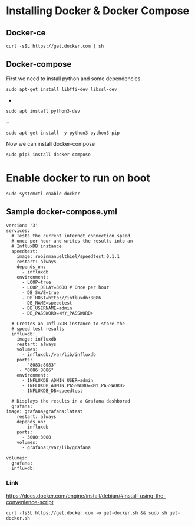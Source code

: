 # Installing Docker & Docker Compose

## Docker-ce

    curl -sSL https://get.docker.com | sh

## Docker-compose

First we need to install python and some dependencies.

    sudo apt-get install libffi-dev libssl-dev
-

    sudo apt install python3-dev
=

    sudo apt-get install -y python3 python3-pip

Now we can install docker-compose

    sudo pip3 install docker-compose

# Enable docker to run on boot

    sudo systemctl enable docker


## Sample docker-compose.yml

    version: '3'
    services:
      # Tests the current internet connection speed
      # once per hour and writes the results into an
      # InfluxDB instance
      speedtest:    
        image: robinmanuelthiel/speedtest:0.1.1
        restart: always
        depends_on:
          - influxdb
        environment:
          - LOOP=true
          - LOOP_DELAY=3600 # Once per hour
          - DB_SAVE=true
          - DB_HOST=http://influxdb:8086
          - DB_NAME=speedtest
          - DB_USERNAME=admin
          - DB_PASSWORD=<MY_PASSWORD>
    
      # Creates an InfluxDB instance to store the
      # speed test results
      influxdb:
        image: influxdb
        restart: always
        volumes:
          - influxdb:/var/lib/influxdb
        ports:
          - "8083:8083"
         - "8086:8086"
        environment:
          - INFLUXDB_ADMIN_USER=admin
          - INFLUXDB_ADMIN_PASSWORD=<MY_PASSWORD>
          - INFLUXDB_DB=speedtest
    
      # Displays the results in a Grafana dashborad
      grafana:
    image: grafana/grafana:latest
        restart: always
        depends_on:
          - influxdb
        ports:
          - 3000:3000
        volumes:
          - grafana:/var/lib/grafana
    
    volumes:
      grafana:
      influxdb:


### Link

https://docs.docker.com/engine/install/debian/#install-using-the-convenience-script

    curl -fsSL https://get.docker.com -o get-docker.sh && sudo sh get-docker.sh
